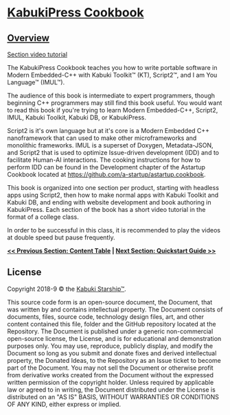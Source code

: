 # [KabukiPress Cookbook](../readme.md)

## [Overview](./readme.md)

[Section video tutorial](https://www.youtube.com/channel/UCS2vQG4gUE3vXWV_K9XScQw)

The KabukiPress Cookbook teaches you how to write portable software in Modern Embedded-C++ with Kabuki Toolkit™ (KT), Script2™, and I am You Language™ (IMUL™).

The audience of this book is intermediate to expert programmers, though beginning C++ programmers may still find this book useful. You would want to read this book if you're trying to learn Modern Embedded-C++, Script2, IMUL, Kabuki Toolkit, Kabuki DB, or KabukiPress.

Script2 is it's own language but at it's core is a Modern Embedded C++ nanoframework that can used to make other microframeworks and monolithic frameworks. IMUL is a superset of Doxygen, Metadata-JSON, and Script2 that is used to optimize Issue-driven development (IDD) and to facilitate Human-AI interactions. The cooking instructions for how to perform IDD can be found in the Development chapter of the Astartup Cookbook located at <https://github.com/a-startup/astartup.cookbook>.

This book is organized into one section per product, starting with headless apps using Script2, then how to make normal apps with Kabuki Toolkit  and Kabuki DB, and ending with website development and book authoring in KabukiPress. Each section of the book has a short video tutorial in the format of a college class.

In order to be successful in this class, it is recommended to play the videos at double speed but pause frequently.

**[<< Previous Section: Content Table](../readme.md) | [Next Section: Quickstart Guide >>](./quickstart_guide.md)**

## License

Copyright 2018-9 © the [Kabuki Starship™](https://kabukistarship.com).

This source code form is an open-source document, the Document, that was written by and contains intellectual property. The Document consists of documents, files, source code, technology design files, art, and other content contained this file, folder and the GitHub repository located at the Repository. The Document is published under a generic non-commercial open-source license, the License, and is for educational and demonstration purposes only. You may use, reproduce, publicly display, and modify the Document so long as you submit and donate fixes and derived intellectual property, the Donated Ideas, to the Repository as an Issue ticket to become part of the Document. You may not sell the Document or otherwise profit from derivative works created from the Document without the expressed written permission of the copyright holder. Unless required by applicable law or agreed to in writing, the Document distributed under the License is distributed on an "AS IS" BASIS, WITHOUT WARRANTIES OR CONDITIONS OF ANY KIND, either express or implied.
